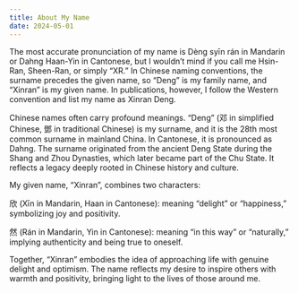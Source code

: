 ```yaml
---
title: About My Name
date: 2024-05-01
---
```


The most accurate pronunciation of my name is Dèng syīn rán in Mandarin or Dahng Haan-Yin in Cantonese, but I wouldn’t mind if you call me Hsin-Ran, Sheen-Ran, or simply “XR.” In Chinese naming conventions, the surname precedes the given name, so “Deng” is my family name, and “Xinran” is my given name. In publications, however, I follow the Western convention and list my name as Xinran Deng.

Chinese names often carry profound meanings. “Deng” (邓 in simplified Chinese, 鄧 in traditional Chinese) is my surname, and it is the 28th most common surname in mainland China. In Cantonese, it is pronounced as Dahng. The surname originated from the ancient Deng State during the Shang and Zhou Dynasties, which later became part of the Chu State. It reflects a legacy deeply rooted in Chinese history and culture.

My given name, “Xinran”, combines two characters:

欣 (Xīn in Mandarin, Haan in Cantonese): meaning “delight” or “happiness,” symbolizing joy and positivity.

然 (Rán in Mandarin, Yin in Cantonese): meaning “in this way” or “naturally,” implying authenticity and being true to oneself.

Together, “Xinran” embodies the idea of approaching life with genuine delight and optimism. The name reflects my desire to inspire others with warmth and positivity, bringing light to the lives of those around me.

